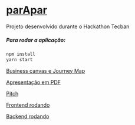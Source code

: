 # [parApar](https://relaxed-austin-d32a73.netlify.app/)
Projeto desenvolvido durante o Hackathon Tecban

##### Para rodar a aplicação:
```bash
npm install
yarn start
```

[Business canvas e Journey Map](https://miro.com/app/board/o9J_ko_Pqpo=/)

[Apresentação em PDF]()

[Pitch]()

[Frontend rodando](https://relaxed-austin-d32a73.netlify.app/)

[Backend rodando](http://ec2-3-133-90-199.us-east-2.compute.amazonaws.com)